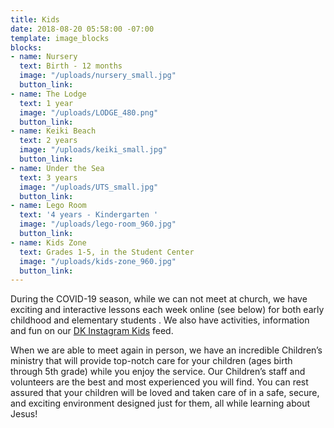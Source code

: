 ```yaml
---
title: Kids
date: 2018-08-20 05:58:00 -07:00
template: image_blocks
blocks:
- name: Nursery
  text: Birth - 12 months
  image: "/uploads/nursery_small.jpg"
  button_link: 
- name: The Lodge
  text: 1 year
  image: "/uploads/LODGE_480.png"
  button_link: 
- name: Keiki Beach
  text: 2 years
  image: "/uploads/keiki_small.jpg"
  button_link: 
- name: Under the Sea
  text: 3 years
  image: "/uploads/UTS_small.jpg"
  button_link: 
- name: Lego Room
  text: '4 years - Kindergarten '
  image: "/uploads/lego-room_960.jpg"
  button_link: 
- name: Kids Zone
  text: Grades 1-5, in the Student Center
  image: "/uploads/kids-zone_960.jpg"
  button_link: 
---
```


During the COVID-19 season, while we can not meet at church, we have exciting and interactive lessons each week online (see below) for both early childhood and elementary students .  We also have activities, information and fun on our [DK Instagram Kids](https://www.instagram.com/daybreak.kids/) feed. 

When we are able to meet again in person, we have an incredible Children’s ministry that will provide top-notch care for your children (ages birth through 5th grade) while you enjoy the service. Our Children’s staff and volunteers are the best and most experienced you will find. You can rest assured that your children will be loved and taken care of in a safe, secure, and exciting environment designed just for them, all while learning about Jesus!